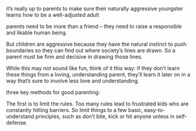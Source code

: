 it’s really up to parents to make sure their naturally aggressive youngster learns how to be a well-adjusted adult

parents need to be more than a friend – they need to raise a responsible and likable human being.

But children are aggressive because they have the natural instinct to push boundaries so they can find out where society’s lines are drawn. So a parent must be firm and decisive in drawing those lines.

While this may not sound like fun, think of it this way: if they don’t learn these things from a loving, understanding parent, they’ll learn it later on in a way that’s sure to involve less love and understanding.

three key methods for good parenting:

The first is to limit the rules. Too many rules lead to frustrated kids who are constantly hitting barriers. So limit things to a few basic, easy-to-understand principles, such as don’t bite, kick or hit anyone unless in self-defense.